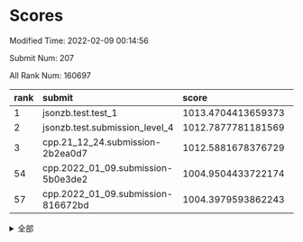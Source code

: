 # Scores

Modified Time: 2022-02-09 00:14:56

Submit Num: 207

All Rank Num: 160697

| rank |               submit               |       score        |       sigma        | pk_num |
| :--- | :--------------------------------- | :----------------- | :----------------- | :----- |
| 1    | jsonzb.test.test_1                 | 1013.4704413659373 | 0.8492395947612787 | 3111   |
| 2    | jsonzb.test.submission_level_4     | 1012.7877781181569 | 0.8097207027354796 | 3108   |
| 3    | cpp.21_12_24.submission-2b2ea0d7   | 1012.5881678376729 | 0.8147852307775612 | 3103   |
| 54   | cpp.2022_01_09.submission-5b0e3de2 | 1004.9504433722174 | 0.7260978639988681 | 3103   |
| 57   | cpp.2022_01_09.submission-816672bd | 1004.3979593862243 | 0.7303801943395526 | 3108   |


<details>
<summary>全部</summary>

| rank |                 submit                 |       score        |       sigma        | pk_num |
| :--- | :------------------------------------- | :----------------- | :----------------- | :----- |
| 1    | jsonzb.test.test_1                     | 1013.4704413659373 | 0.8492395947612787 | 3111   |
| 2    | jsonzb.test.submission_level_4         | 1012.7877781181569 | 0.8097207027354796 | 3108   |
| 3    | cpp.21_12_24.submission-2b2ea0d7       | 1012.5881678376729 | 0.8147852307775612 | 3103   |
| 4    | gobigger.level_3.submission_level_3_18 | 1011.6018710421005 | 0.7838063071963635 | 3105   |
| 5    | gobigger.level_3.submission_level_3_43 | 1011.2908275837493 | 0.7798752823116734 | 3105   |
| 6    | gobigger.level_3.submission_level_3_5  | 1011.088551122871  | 0.764269115652329  | 3109   |
| 7    | gobigger.level_3.submission_level_3_44 | 1011.0672242835154 | 0.7628874721545067 | 3110   |
| 8    | gobigger.level_3.submission_level_3_11 | 1011.0192436758316 | 0.780971124412462  | 3108   |
| 9    | gobigger.level_3.submission_level_3_13 | 1010.8984913596751 | 0.7723787004981726 | 3108   |
| 10   | gobigger.level_3.submission_level_3_6  | 1010.7793564933559 | 0.7956178885057823 | 3108   |
| 11   | gobigger.level_3.submission_level_3_25 | 1010.7399267055388 | 0.7635905152273221 | 3106   |
| 12   | gobigger.level_3.submission_level_3_16 | 1010.7288464418228 | 0.7373662868525611 | 3105   |
| 13   | gobigger.level_3.submission_level_3_48 | 1010.6932708120912 | 0.7637891883191431 | 3106   |
| 14   | gobigger.level_3.submission_level_3_30 | 1010.6591561120247 | 0.7648573256607025 | 3109   |
| 15   | gobigger.level_3.submission_level_3_19 | 1010.6575745746802 | 0.7571546103798951 | 3105   |
| 16   | gobigger.level_3.submission_level_3_38 | 1010.6376179406807 | 0.7814556872473208 | 3105   |
| 17   | gobigger.level_3.submission_level_3_22 | 1010.4817577389446 | 0.78258708130874   | 3103   |
| 18   | gobigger.level_3.submission_level_3_35 | 1010.4626672751045 | 0.7527551831101638 | 3100   |
| 19   | gobigger.level_3.submission_level_3_40 | 1010.3769976329868 | 0.7432156563730693 | 3103   |
| 20   | gobigger.level_3.submission_level_3_15 | 1010.3315868279154 | 0.7682758590827244 | 3104   |
| 21   | gobigger.level_3.submission_level_3_24 | 1010.3093354228027 | 0.7520944111227854 | 3097   |
| 22   | gobigger.level_3.submission_level_3_14 | 1010.2271987100431 | 0.7765372847173259 | 3103   |
| 23   | gobigger.level_3.submission_level_3_31 | 1010.2262892483193 | 0.7594037286712151 | 3104   |
| 24   | gobigger.level_3.submission_level_3_32 | 1010.2161845954971 | 0.769073979298102  | 3104   |
| 25   | gobigger.level_3.submission_level_3_33 | 1010.2095602003833 | 0.7711880669464332 | 3105   |
| 26   | gobigger.level_3.submission_level_3_27 | 1010.113123819692  | 0.7533981010671345 | 3106   |
| 27   | gobigger.level_3.submission_level_3_10 | 1010.0862517928597 | 0.752325910901752  | 3107   |
| 28   | gobigger.level_3.submission_level_3_28 | 1009.9945784965587 | 0.7869231829035142 | 3109   |
| 29   | gobigger.level_3.submission_level_3_20 | 1009.951414547473  | 0.747474256802879  | 3104   |
| 30   | gobigger.level_3.submission_level_3_42 | 1009.8784502145324 | 0.741921539713761  | 3100   |
| 31   | gobigger.level_3.submission_level_3_7  | 1009.8710910376982 | 0.759616263232467  | 3110   |
| 32   | gobigger.level_3.submission_level_3_0  | 1009.8527161905104 | 0.7659642546445099 | 3104   |
| 33   | gobigger.level_3.submission_level_3_17 | 1009.8371891200659 | 0.7816285716100293 | 3104   |
| 34   | gobigger.level_3.submission_level_3_2  | 1009.831458579717  | 0.7772660081757159 | 3104   |
| 35   | gobigger.level_3.submission_level_3_26 | 1009.8266645791683 | 0.7699302589473721 | 3107   |
| 36   | gobigger.level_3.submission_level_3_47 | 1009.7258477942286 | 0.7697726063942911 | 3111   |
| 37   | gobigger.level_3.submission_level_3_9  | 1009.6739415490944 | 0.761972461264103  | 3108   |
| 38   | gobigger.level_3.submission_level_3_34 | 1009.6225492006874 | 0.7493506242966788 | 3102   |
| 39   | gobigger.level_3.submission_level_3_46 | 1009.606414452079  | 0.7676787275742023 | 3108   |
| 40   | gobigger.level_3.submission_level_3_41 | 1009.5808253034899 | 0.7474911095995129 | 3107   |
| 41   | gobigger.level_3.submission_level_3_3  | 1009.5284240459783 | 0.7562372874611305 | 3104   |
| 42   | gobigger.level_3.submission_level_3_39 | 1009.446378084464  | 0.7519334093609777 | 3108   |
| 43   | gobigger.level_3.submission_level_3_29 | 1009.2571492963358 | 0.7505398498449831 | 3103   |
| 44   | gobigger.level_3.submission_level_3_23 | 1009.2492611796118 | 0.7669736073008692 | 3106   |
| 45   | gobigger.level_3.submission_level_3_4  | 1009.1961336427888 | 0.7625798299119962 | 3104   |
| 46   | gobigger.level_3.submission_level_3_1  | 1009.0898912911398 | 0.763975860859633  | 3102   |
| 47   | gobigger.level_3.submission_level_3_49 | 1008.9895325775226 | 0.752956510834642  | 3105   |
| 48   | gobigger.level_3.submission_level_3_21 | 1008.9889723678538 | 0.7621029642406855 | 3101   |
| 49   | gobigger.level_3.submission_level_3_37 | 1008.9051976817831 | 0.7566569550685672 | 3104   |
| 50   | gobigger.level_3.submission_level_3_12 | 1008.8955847173028 | 0.755275643479789  | 3104   |
| 51   | gobigger.level_3.submission_level_3_36 | 1008.8506321267039 | 0.7628884856174601 | 3102   |
| 52   | gobigger.level_3.submission_level_3_8  | 1008.790557325584  | 0.7369708175505479 | 3101   |
| 53   | gobigger.level_3.submission_level_3_45 | 1008.5987385385483 | 0.7417859605309619 | 3098   |
| 54   | cpp.2022_01_09.submission-5b0e3de2     | 1004.9504433722174 | 0.7260978639988681 | 3103   |
| 55   | gobigger.level_1.submission_level_1_30 | 1004.5751662656534 | 0.7190981192718321 | 3098   |
| 56   | gobigger.level_1.submission_level_1_28 | 1004.5201143337753 | 0.7264340699761977 | 3103   |
| 57   | cpp.2022_01_09.submission-816672bd     | 1004.3979593862243 | 0.7303801943395526 | 3108   |
| 58   | gobigger.level_1.submission_level_1_5  | 1004.3626242491063 | 0.7125238411086191 | 3102   |
| 59   | gobigger.level_1.submission_level_1_34 | 1004.3522856079002 | 0.7131720392721561 | 3106   |
| 60   | gobigger.level_1.submission_level_1_24 | 1004.2580355819742 | 0.7142530882843352 | 3103   |
| 61   | gobigger.level_1.submission_level_1_0  | 1004.1740721151637 | 0.7240102020983784 | 3105   |
| 62   | gobigger.level_1.submission_level_1_8  | 1004.1348828803488 | 0.7169391472585206 | 3103   |
| 63   | gobigger.level_1.submission_level_1_6  | 1004.1282116776122 | 0.7155630493451166 | 3104   |
| 64   | gobigger.level_1.submission_level_1_19 | 1004.0692897528155 | 0.7199869068257965 | 3107   |
| 65   | gobigger.level_1.submission_level_1_23 | 1004.0528607819238 | 0.7274502871006949 | 3104   |
| 66   | gobigger.level_1.submission_level_1_38 | 1004.0267831111365 | 0.7237922774895227 | 3104   |
| 67   | gobigger.level_1.submission_level_1_41 | 1003.9880399958611 | 0.7212185468737793 | 3107   |
| 68   | gobigger.level_1.submission_level_1_11 | 1003.7466231893081 | 0.7235818995284541 | 3100   |
| 69   | gobigger.level_1.submission_level_1_39 | 1003.7065344154    | 0.7192260894187565 | 3107   |
| 70   | gobigger.level_1.submission_level_1_18 | 1003.6223472491813 | 0.7289019857382087 | 3108   |
| 71   | gobigger.level_1.submission_level_1_9  | 1003.5915806666814 | 0.705868447603789  | 3104   |
| 72   | gobigger.level_1.submission_level_1_7  | 1003.5748756298048 | 0.7192734377688939 | 3106   |
| 73   | gobigger.level_1.submission_level_1_37 | 1003.5598199325945 | 0.7143259104806757 | 3106   |
| 74   | gobigger.level_1.submission_level_1_36 | 1003.3520477525908 | 0.7228794223484466 | 3103   |
| 75   | gobigger.level_1.submission_level_1_26 | 1003.3198779031559 | 0.7180943659511493 | 3109   |
| 76   | gobigger.level_1.submission_level_1_31 | 1003.3191117050143 | 0.718747593293512  | 3101   |
| 77   | gobigger.level_1.submission_level_1_35 | 1003.3120749204649 | 0.7199300681379982 | 3105   |
| 78   | gobigger.level_1.submission_level_1_4  | 1003.3029268140787 | 0.725041607245205  | 3103   |
| 79   | gobigger.level_1.submission_level_1_25 | 1003.1891121586099 | 0.7143374209754612 | 3109   |
| 80   | gobigger.level_1.submission_level_1_22 | 1003.176907350887  | 0.7158273756253496 | 3107   |
| 81   | gobigger.level_1.submission_level_1_49 | 1003.1709059832224 | 0.7228203730971599 | 3110   |
| 82   | gobigger.level_1.submission_level_1_42 | 1003.1614085959814 | 0.7031251099045267 | 3102   |
| 83   | gobigger.level_1.submission_level_1_43 | 1003.1561445325524 | 0.7152564384741402 | 3106   |
| 84   | gobigger.level_1.submission_level_1_45 | 1003.1551745296439 | 0.7180494550935651 | 3101   |
| 85   | gobigger.level_1.submission_level_1_33 | 1003.127128357971  | 0.7007341382783653 | 3109   |
| 86   | gobigger.level_1.submission_level_1_17 | 1003.0704159178412 | 0.7324316197780353 | 3103   |
| 87   | gobigger.level_1.submission_level_1_32 | 1003.0375699698171 | 0.7201380240449934 | 3108   |
| 88   | gobigger.level_1.submission_level_1_1  | 1002.9740507574932 | 0.724940571970596  | 3107   |
| 89   | gobigger.level_1.submission_level_1_16 | 1002.9698129352084 | 0.7186396689980709 | 3111   |
| 90   | gobigger.level_1.submission_level_1_46 | 1002.9416748171861 | 0.7148062714895104 | 3109   |
| 91   | gobigger.level_1.submission_level_1_40 | 1002.9284703023785 | 0.7263628795789554 | 3110   |
| 92   | gobigger.level_1.submission_level_1_13 | 1002.8978581117742 | 0.7176507507459237 | 3108   |
| 93   | gobigger.level_1.submission_level_1_10 | 1002.8751987967235 | 0.731855861372647  | 3107   |
| 94   | gobigger.level_1.submission_level_1_29 | 1002.8112595502608 | 0.7151321858509903 | 3102   |
| 95   | gobigger.level_1.submission_level_1_14 | 1002.7445583757926 | 0.7094082029958629 | 3111   |
| 96   | gobigger.level_1.submission_level_1_48 | 1002.5848785101174 | 0.7041532794048347 | 3107   |
| 97   | gobigger.level_1.submission_level_1_3  | 1002.5526471145337 | 0.7195464340305551 | 3105   |
| 98   | gobigger.level_1.submission_level_1_21 | 1002.5445945341512 | 0.7149217823381931 | 3106   |
| 99   | gobigger.level_1.submission_level_1_2  | 1002.538262434519  | 0.7116472894431082 | 3105   |
| 100  | gobigger.level_1.submission_level_1_12 | 1002.4775816325599 | 0.7211473878539544 | 3102   |
| 101  | gobigger.level_1.submission_level_1_44 | 1002.37599690737   | 0.7169428163863222 | 3106   |
| 102  | gobigger.level_1.submission_level_1_47 | 1002.3017581375295 | 0.7165811609470978 | 3110   |
| 103  | gobigger.level_1.submission_level_1_15 | 1002.261794723511  | 0.7010605001171692 | 3105   |
| 104  | gobigger.level_1.submission_level_1_20 | 1002.2546200776104 | 0.7111768104574483 | 3104   |
| 105  | gobigger.level_1.submission_level_1_27 | 1002.1572133841627 | 0.7018965756422004 | 3101   |
| 106  | gobigger.random.submission_random_43   | 997.798310871776   | 0.7195382320720665 | 3107   |
| 107  | gobigger.random.submission_random_23   | 997.5347488640232  | 0.7091031883297746 | 3102   |
| 108  | gobigger.random.submission_random_48   | 997.4658541790861  | 0.711628405452846  | 3108   |
| 109  | gobigger.random.submission_random_0    | 997.3736142790729  | 0.706002298102324  | 3104   |
| 110  | gobigger.random.submission_random_29   | 997.0238070174274  | 0.7091003344626865 | 3103   |
| 111  | gobigger.random.submission_random_14   | 996.8999095583957  | 0.698005583582436  | 3104   |
| 112  | gobigger.random.submission_random_35   | 996.8331194300415  | 0.7102468472291981 | 3103   |
| 113  | gobigger.random.submission_random_36   | 996.7176432364736  | 0.7256540259157579 | 3104   |
| 114  | gobigger.random.submission_random_19   | 996.6812712123984  | 0.7070588459714786 | 3107   |
| 115  | gobigger.random.submission_random_44   | 996.6672589547285  | 0.6971053444916886 | 3108   |
| 116  | gobigger.random.submission_random_10   | 996.5717622257546  | 0.7128425673621441 | 3099   |
| 117  | gobigger.random.submission_random_45   | 996.4848903781177  | 0.7131995823478968 | 3103   |
| 118  | gobigger.random.submission_random_27   | 996.4646265026322  | 0.7086987777859675 | 3109   |
| 119  | gobigger.random.submission_random_39   | 996.3019435842302  | 0.7147601868707507 | 3101   |
| 120  | gobigger.random.submission_random_11   | 996.2256164570283  | 0.7240601218914969 | 3106   |
| 121  | gobigger.random.submission_random_38   | 996.1859836024511  | 0.7180848592547383 | 3103   |
| 122  | gobigger.random.submission_random_2    | 996.1762582742938  | 0.7193397843527016 | 3109   |
| 123  | gobigger.random.submission_random_21   | 996.0843621958659  | 0.6976263761115671 | 3097   |
| 124  | gobigger.random.submission_random_31   | 995.9750326442525  | 0.7058036714041797 | 3105   |
| 125  | gobigger.random.submission_random_15   | 995.9532711111401  | 0.7128741200822646 | 3106   |
| 126  | gobigger.random.submission_random_47   | 995.930049307152   | 0.7085143707390658 | 3106   |
| 127  | gobigger.random.submission_random_46   | 995.9157381852201  | 0.7118408568256704 | 3105   |
| 128  | gobigger.random.submission_random_30   | 995.84780704909    | 0.701072295275719  | 3106   |
| 129  | gobigger.random.submission_random_16   | 995.7886248294025  | 0.7067152987781549 | 3107   |
| 130  | gobigger.random.submission_random_26   | 995.7829518733346  | 0.7005648794904246 | 3105   |
| 131  | gobigger.random.submission_random_49   | 995.6836009876038  | 0.7090309207447792 | 3109   |
| 132  | gobigger.random.submission_random_22   | 995.6195395447153  | 0.7073789435867995 | 3108   |
| 133  | gobigger.random.submission_random_12   | 995.6116991324755  | 0.7083073974064341 | 3110   |
| 134  | gobigger.random.submission_random_37   | 995.5925907559554  | 0.7109549289843339 | 3104   |
| 135  | gobigger.random.submission_random_4    | 995.5435330669352  | 0.7186267287581771 | 3108   |
| 136  | gobigger.random.submission_random_33   | 995.4866901688405  | 0.7076563768066324 | 3105   |
| 137  | gobigger.random.submission_random_24   | 995.4324410915208  | 0.7221872162362777 | 3108   |
| 138  | gobigger.random.submission_random_28   | 995.3560882310886  | 0.7108736708769479 | 3104   |
| 139  | gobigger.random.submission_random_41   | 995.2769480114847  | 0.7054491897072391 | 3102   |
| 140  | gobigger.random.submission_random_25   | 995.2577145871214  | 0.7103818322445574 | 3100   |
| 141  | gobigger.random.submission_random_8    | 995.254471705006   | 0.7230933908254367 | 3106   |
| 142  | gobigger.random.submission_random_9    | 995.1644142469637  | 0.7089450492085562 | 3104   |
| 143  | gobigger.random.submission_random_17   | 995.1519637672667  | 0.7237552464158319 | 3107   |
| 144  | gobigger.random.submission_random_40   | 995.0956790505837  | 0.7168279968862004 | 3105   |
| 145  | gobigger.random.submission_random_3    | 995.0745028826923  | 0.7016533955132036 | 3105   |
| 146  | gobigger.random.submission_random_13   | 994.9888323840289  | 0.7126060856173475 | 3106   |
| 147  | gobigger.random.submission_random_6    | 994.9764525196729  | 0.713690029072977  | 3111   |
| 148  | gobigger.random.submission_random_34   | 994.9409909813082  | 0.7255478330274937 | 3105   |
| 149  | gobigger.random.submission_random_5    | 994.7829629510545  | 0.7165001583067225 | 3105   |
| 150  | gobigger.random.submission_random_20   | 994.7045173705317  | 0.7149540860958439 | 3104   |
| 151  | gobigger.random.submission_random_32   | 994.6736221423064  | 0.7100077112237508 | 3107   |
| 152  | gobigger.random.submission_random_18   | 994.554445607068   | 0.7165338383273839 | 3106   |
| 153  | gobigger.random.submission_random_42   | 994.5464258716789  | 0.7188897582077143 | 3103   |
| 154  | gobigger.random.submission_random_7    | 994.4937368806294  | 0.7201922364230431 | 3105   |
| 155  | gobigger.level_2.submission_level_2_12 | 994.21996815136    | 0.7493535080269891 | 3102   |
| 156  | gobigger.random.submission_random_1    | 994.1129190227796  | 0.7103501552983813 | 3108   |
| 157  | gobigger.level_2.submission_level_2_37 | 994.0345139039794  | 0.736733368965752  | 3107   |
| 158  | gobigger.level_2.submission_level_2_17 | 993.8265951643021  | 0.7376909885466136 | 3108   |
| 159  | gobigger.level_2.submission_level_2_26 | 993.4121148995806  | 0.7312727980604574 | 3103   |
| 160  | gobigger.level_2.submission_level_2_8  | 993.4067314630959  | 0.7288678590664913 | 3109   |
| 161  | gobigger.level_2.submission_level_2_29 | 993.2604679843649  | 0.7615389329235102 | 3104   |
| 162  | gobigger.level_2.submission_level_2_20 | 993.2239319906788  | 0.7387696098733533 | 3102   |
| 163  | gobigger.level_2.submission_level_2_10 | 993.10624424788    | 0.7392636817609644 | 3109   |
| 164  | gobigger.level_2.submission_level_2_45 | 992.9544131890034  | 0.7526043010376491 | 3108   |
| 165  | gobigger.level_2.submission_level_2_42 | 992.9131950507202  | 0.7453921704491535 | 3103   |
| 166  | gobigger.level_2.submission_level_2_0  | 992.8199743203774  | 0.7302116502227385 | 3107   |
| 167  | gobigger.level_2.submission_level_2_24 | 992.8042805651775  | 0.7222971068379411 | 3107   |
| 168  | gobigger.level_2.submission_level_2_31 | 992.7445603449429  | 0.7536606162919096 | 3108   |
| 169  | gobigger.level_2.submission_level_2_4  | 992.7428327112076  | 0.7456598827083095 | 3107   |
| 170  | gobigger.level_2.submission_level_2_14 | 992.6995470547358  | 0.7344312555775588 | 3108   |
| 171  | gobigger.level_2.submission_level_2_40 | 992.6929327565762  | 0.7350257026082372 | 3105   |
| 172  | gobigger.level_2.submission_level_2_19 | 992.6524566004426  | 0.7396840877651899 | 3106   |
| 173  | gobigger.level_2.submission_level_2_49 | 992.5789098802672  | 0.7328174337135234 | 3100   |
| 174  | gobigger.level_2.submission_level_2_6  | 992.5514988051718  | 0.7276548991925411 | 3106   |
| 175  | gobigger.level_2.submission_level_2_25 | 992.4963984510704  | 0.7345467963898691 | 3107   |
| 176  | gobigger.level_2.submission_level_2_46 | 992.4932865934746  | 0.7447261806143486 | 3098   |
| 177  | gobigger.level_2.submission_level_2_13 | 992.4854948434453  | 0.7392141447988799 | 3106   |
| 178  | gobigger.level_2.submission_level_2_32 | 992.4581177006314  | 0.7396583084664853 | 3109   |
| 179  | gobigger.level_2.submission_level_2_27 | 992.4170911176537  | 0.7524927894344777 | 3103   |
| 180  | gobigger.level_2.submission_level_2_30 | 992.2619503639236  | 0.7437379115376459 | 3102   |
| 181  | gobigger.level_2.submission_level_2_33 | 992.2531373709578  | 0.7367857623556113 | 3101   |
| 182  | gobigger.level_2.submission_level_2_36 | 992.0928846867118  | 0.7347918166736613 | 3106   |
| 183  | gobigger.level_2.submission_level_2_35 | 992.0058753735365  | 0.7481851768494856 | 3108   |
| 184  | gobigger.level_2.submission_level_2_11 | 991.9754395122764  | 0.7478736673090289 | 3099   |
| 185  | gobigger.level_2.submission_level_2_22 | 991.942912249691   | 0.7624067610650825 | 3105   |
| 186  | gobigger.level_2.submission_level_2_5  | 991.8282189745236  | 0.7472745432513753 | 3105   |
| 187  | gobigger.level_2.submission_level_2_7  | 991.817951371913   | 0.7374317552061795 | 3106   |
| 188  | gobigger.level_2.submission_level_2_23 | 991.682766851504   | 0.7484366165278701 | 3108   |
| 189  | gobigger.level_2.submission_level_2_48 | 991.641371534614   | 0.742339578029366  | 3106   |
| 190  | gobigger.level_2.submission_level_2_1  | 991.609301639753   | 0.7560934566377351 | 3111   |
| 191  | gobigger.level_2.submission_level_2_9  | 991.5951719629078  | 0.7456506061092396 | 3102   |
| 192  | gobigger.level_2.submission_level_2_18 | 991.4461387863207  | 0.754888802471994  | 3111   |
| 193  | gobigger.level_2.submission_level_2_21 | 991.2585500288922  | 0.7493028439954909 | 3107   |
| 194  | gobigger.level_2.submission_level_2_38 | 991.0408099689708  | 0.7492960811813956 | 3107   |
| 195  | gobigger.level_2.submission_level_2_44 | 990.9511925063048  | 0.7827878366435812 | 3102   |
| 196  | gobigger.level_2.submission_level_2_34 | 990.9055432640569  | 0.746956324315919  | 3102   |
| 197  | gobigger.level_2.submission_level_2_39 | 990.8932557941184  | 0.7462917356000338 | 3101   |
| 198  | gobigger.level_2.submission_level_2_28 | 990.8844643542755  | 0.7361011633817958 | 3106   |
| 199  | gobigger.level_2.submission_level_2_16 | 990.8345163973654  | 0.7301527477129873 | 3107   |
| 200  | gobigger.level_2.submission_level_2_47 | 990.7926114476794  | 0.7705747615883912 | 3107   |
| 201  | gobigger.level_2.submission_level_2_3  | 990.7865334293112  | 0.7497682014067963 | 3105   |
| 202  | gobigger.level_2.submission_level_2_41 | 990.5276290681736  | 0.7784684292133042 | 3106   |
| 203  | gobigger.level_2.submission_level_2_43 | 990.1952330819104  | 0.7771116628230373 | 3108   |
| 204  | gobigger.level_2.submission_level_2_2  | 989.7674935961978  | 0.7620705664643017 | 3107   |
| 205  | gobigger.level_2.submission_level_2_15 | 989.7612920825177  | 0.762999767213905  | 3104   |
| 206  | gobigger.none.submission_none_0        | 977.9272304626732  | 1.3540269707274204 | 3107   |
| 207  | gobigger.none.submission_none_1        | 975.1232594974211  | 1.5425501933161583 | 3104   |

</details>